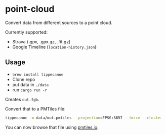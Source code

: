 # point-cloud

Convert data from different sources to a point cloud.

Currently supported:

- Strava (.gpx, .gpx.gz, .fit.gz)
- Google Timeline (`location-history.json`)

## Usage

- `brew install tippecanoe`
- Clone repo
- put data in `./data`
- run `cargo run -r`

Creates `out.fgb`.

Convert that to a PMTiles file:

```sh
tippecanoe -o data/out.pmtiles --projection=EPSG:3857 --force --cluster-distance=1 -r1 data/out.fgb
```

You can now browse that file using [pmtiles.io](https://pmtiles.io/).
